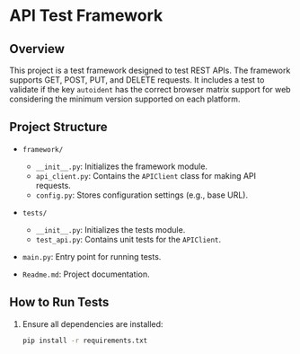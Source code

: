 # API Test Framework

## Overview

This project is a test framework designed to test REST APIs. The framework supports GET, POST, PUT, and DELETE requests. It includes a test to validate if the key `autoident` has the correct browser matrix support for web considering the minimum version supported on each platform.

## Project Structure

- `framework/`
  - `__init__.py`: Initializes the framework module.
  - `api_client.py`: Contains the `APIClient` class for making API requests.
  - `config.py`: Stores configuration settings (e.g., base URL).

- `tests/`
  - `__init__.py`: Initializes the tests module.
  - `test_api.py`: Contains unit tests for the `APIClient`.

- `main.py`: Entry point for running tests.
- `Readme.md`: Project documentation.

## How to Run Tests

1. Ensure all dependencies are installed:
   ```sh
   pip install -r requirements.txt
